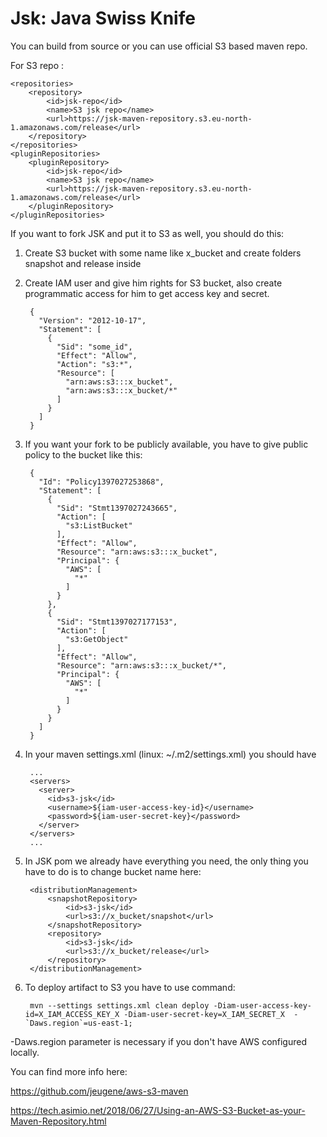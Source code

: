 # Jsk: Java Swiss Knife

You can build from source or you can use official S3 based maven repo.

For S3 repo :

    <repositories>
        <repository>
            <id>jsk-repo</id>
            <name>S3 jsk repo</name>
            <url>https://jsk-maven-repository.s3.eu-north-1.amazonaws.com/release</url>
        </repository>
    </repositories>
    <pluginRepositories>
        <pluginRepository>
            <id>jsk-repo</id>
            <name>S3 jsk repo</name>
            <url>https://jsk-maven-repository.s3.eu-north-1.amazonaws.com/release</url>
        </pluginRepository>
    </pluginRepositories>
    
If you want to fork JSK and put it to S3 as well, you should do this:
1. Create S3 bucket with some name like x_bucket and create folders snapshot and release inside
2. Create IAM user and give him rights for S3 bucket, also create programmatic access for him to get access key and secret.

        {
          "Version": "2012-10-17",
          "Statement": [
            {
              "Sid": "some_id",
              "Effect": "Allow",
              "Action": "s3:*",
              "Resource": [
                "arn:aws:s3:::x_bucket",
                "arn:aws:s3:::x_bucket/*"
              ]
            }
          ]
        }

3. If you want your fork to be publicly available, you have to give public policy to the bucket like this:

        {
          "Id": "Policy1397027253868",
          "Statement": [
            {
              "Sid": "Stmt1397027243665",
              "Action": [
                "s3:ListBucket"
              ],
              "Effect": "Allow",
              "Resource": "arn:aws:s3:::x_bucket",
              "Principal": {
                "AWS": [
                  "*"
                ]
              }
            },
            {
              "Sid": "Stmt1397027177153",
              "Action": [
                "s3:GetObject"
              ],
              "Effect": "Allow",
              "Resource": "arn:aws:s3:::x_bucket/*",
              "Principal": {
                "AWS": [
                  "*"
                ]
              }
            }
          ]
        }

4. In your maven settings.xml (linux: ~/.m2/settings.xml) you should have

        ...
        <servers>
          <server>
            <id>s3-jsk</id>
            <username>${iam-user-access-key-id}</username>
            <password>${iam-user-secret-key}</password>
          </server>
        </servers>
        ...

5. In JSK pom we already have everything you need, the only thing you have to do is to change bucket name here:
        
        <distributionManagement>
            <snapshotRepository>
                <id>s3-jsk</id>
                <url>s3://x_bucket/snapshot</url>
            </snapshotRepository>
            <repository>
                <id>s3-jsk</id>
                <url>s3://x_bucket/release</url>
            </repository>
        </distributionManagement>
        
6. To deploy artifact to S3 you have to use command:
               
        mvn --settings settings.xml clean deploy -Diam-user-access-key-id=X_IAM_ACCESS_KEY_X -Diam-user-secret-key=X_IAM_SECRET_X  -`Daws.region`=us-east-1;
 
-Daws.region parameter is necessary if you don't have AWS configured locally.

You can find more info here:

https://github.com/jeugene/aws-s3-maven

https://tech.asimio.net/2018/06/27/Using-an-AWS-S3-Bucket-as-your-Maven-Repository.html